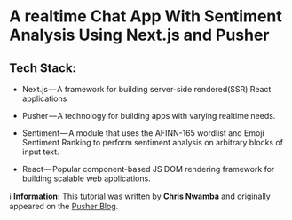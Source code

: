 # A realtime Chat App With Sentiment Analysis Using Next.js and Pusher

## Tech Stack:

- Next.js — A framework for building server-side rendered(SSR) React applications

- Pusher — A technology for building apps with varying realtime needs.

- Sentiment — A module that uses the AFINN-165 wordlist and Emoji Sentiment Ranking to perform sentiment analysis on arbitrary blocks of input text.

- React — Popular component-based JS DOM rendering framework for building scalable web applications.

:information_source: **Information:**  This tutorial was written by __Chris Nwamba__ and originally appeared on the [Pusher Blog](https://pusher.com/tutorials/chat-sentiment-analysis-nextjs/).